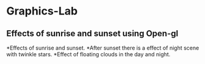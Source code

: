 # Graphics-Lab
Effects of sunrise and sunset using Open-gl
---------------------------------------------
*Effects of sunrise and sunset.
*After sunset there is a effect of night scene with twinkle stars.
*Effect of floating clouds in the day and night.
